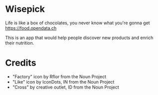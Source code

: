# Wisepick

Life is like a box of chocolates, you never know what you're gonna get
https://food.opendata.ch

This is an app that would help people discover new products and enrich their nutrition.

# Credits

* "Factory" icon by Rflor from the Noun Project
* "Like" icon by IconDots, IN from the Noun Project
* "Cross" by creative outlet, ID from the Noun Project
